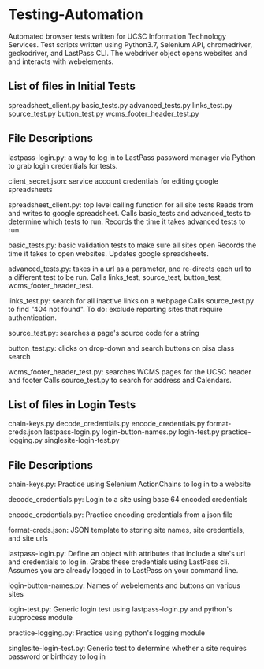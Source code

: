 # Testing-Automation

Automated browser tests written for UCSC Information Technology Services.
Test scripts written using Python3.7, Selenium API, chromedriver, geckodriver, and LastPass CLI.
The webdriver object opens websites and and interacts with webelements.

List of files in Initial Tests
------------------------------
spreadsheet_client.py
basic_tests.py
advanced_tests.py
links_test.py
source_test.py
button_test.py
wcms_footer_header_test.py


File Descriptions
------------------------------
lastpass-login.py: a way to log in to LastPass password manager via Python to grab login credentials for tests.

client_secret.json: service account credentials for editing google spreadsheets

spreadsheet_client.py: top level calling function for all site tests
	Reads from and writes to google spreadsheet.
	Calls basic_tests and advanced_tests to determine which tests to run.
	Records the time it takes advanced tests to run.

basic_tests.py: basic validation tests to make sure all sites open
	Records the time it takes to open websites.
	Updates google spreadsheets.

advanced_tests.py: takes in a url as a parameter, and re-directs each url to a different test to be run.
	Calls links_test, source_test, button_test, wcms_footer_header_test.

links_test.py: search for all inactive links on a webpage
	Calls source_test.py to find "404 not found".
	To do: exclude reporting sites that require authentication.

source_test.py: searches a page's source code for a string

button_test.py: clicks on drop-down and search buttons on pisa class search

wcms_footer_header_test.py: searches WCMS pages for the UCSC header and footer
	Calls source_test.py to search for address and Calendars.


List of files in Login Tests
------------------------------
chain-keys.py
decode_credentials.py
encode_credentials.py
format-creds.json
lastpass-login.py
login-button-names.py
login-test.py
practice-logging.py
singlesite-login-test.py


File Descriptions
------------------------------
chain-keys.py: Practice using Selenium ActionChains to log in to a website

decode_credentials.py: Login to a site using base 64 encoded credentials

encode_credentials.py: Practice encoding credentials from a json file

format-creds.json: JSON template to storing site names, site credentials, and site urls

lastpass-login.py: Define an object with attributes that include a site's url and credentials to log in. Grabs these credentials using LastPass cli. Assumes you are already logged in to LastPass on your command line.

login-button-names.py: Names of webelements and buttons on various sites

login-test.py: Generic login test using lastpass-login.py and python's subprocess module

practice-logging.py: Practice using python's logging module

singlesite-login-test.py: Generic test to determine whether a site requires password or birthday to log in

